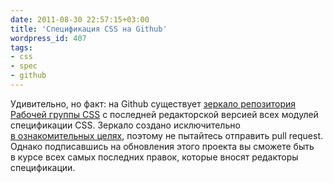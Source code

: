 ```yaml
---
date: 2011-08-30 22:57:15+03:00
title: 'Спецификация CSS на Github'
wordpress_id: 407
tags:
- css
- spec
- github
---
```


Удивительно, но факт: на Github существует [зеркало репозитория Рабочей группы CSS][1] с последней редакторской версией всех модулей спецификации CSS. Зеркало создано исключительно [в ознакомительных целях][2], поэтому не пытайтесь отправить pull request. Однако подписавшись на обновления этого проекта вы сможете быть в курсе всех самых последних правок, которые вносят редакторы спецификации.

[1]: https://github.com/benschwarz/csswg-mirror
[2]: https://github.com/benschwarz/csswg-mirror/wiki
